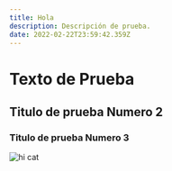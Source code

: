 ```yaml
---
title: Hola
description: Descripción de prueba.
date: 2022-02-22T23:59:42.359Z
---
```

# Texto de Prueba

## Titulo de prueba Numero 2

### Titulo de prueba Numero 3

![hi cat](/assets/images/posts/cute-cat-videos-lede-1300x882.jpg "Hi Cat!")